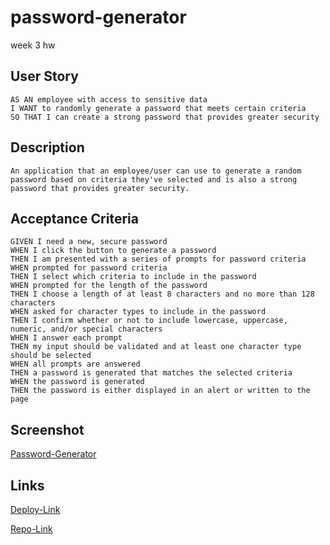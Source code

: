 # password-generator
week 3 hw

## User Story

```
AS AN employee with access to sensitive data
I WANT to randomly generate a password that meets certain criteria
SO THAT I can create a strong password that provides greater security
```

## Description

```
An application that an employee/user can use to generate a random password based on criteria they've selected and is also a strong password that provides greater security.
```

## Acceptance Criteria

```
GIVEN I need a new, secure password
WHEN I click the button to generate a password
THEN I am presented with a series of prompts for password criteria
WHEN prompted for password criteria
THEN I select which criteria to include in the password
WHEN prompted for the length of the password
THEN I choose a length of at least 8 characters and no more than 128 characters
WHEN asked for character types to include in the password
THEN I confirm whether or not to include lowercase, uppercase, numeric, and/or special characters
WHEN I answer each prompt
THEN my input should be validated and at least one character type should be selected
WHEN all prompts are answered
THEN a password is generated that matches the selected criteria
WHEN the password is generated
THEN the password is either displayed in an alert or written to the page
```

## Screenshot

[Password-Generator](https://github.com/shumaela/sh-password-generator/assets/147661185/df73c99b-71e2-4cfe-b045-f0b378dadba4)

## Links

[Deploy-Link](https://shumaela.github.io/sh-password-generator/)

[Repo-Link](https://github.com/shumaela/sh-password-generator)